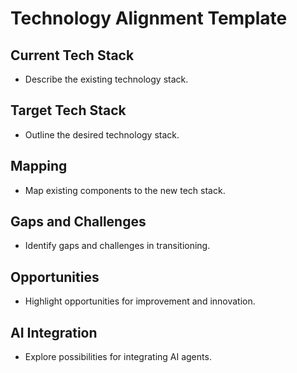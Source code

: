 # Technology Alignment Template

## Current Tech Stack
- Describe the existing technology stack.

## Target Tech Stack
- Outline the desired technology stack.

## Mapping
- Map existing components to the new tech stack.

## Gaps and Challenges
- Identify gaps and challenges in transitioning.

## Opportunities
- Highlight opportunities for improvement and innovation.

## AI Integration
- Explore possibilities for integrating AI agents.
